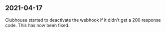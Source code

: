 ## 2021-04-17

Clubhouse started to deactivate the webhook if it didn't get a 200 response code. This has now been fixed.
